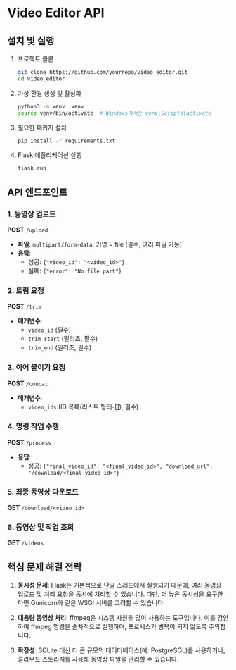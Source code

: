 # Video Editor API

## 설치 및 실행

1. 프로젝트 클론
    ```bash
    git clone https://github.com/yourrepo/video_editor.git
    cd video_editor
    ```

2. 가상 환경 생성 및 활성화
    ```bash
    python3 -m venv .venv
    source venv/bin/activate  # Windows에서는 venv\Scripts\activate
    ```

3. 필요한 패키지 설치
    ```bash
    pip install -r requirements.txt
    ```

4. Flask 애플리케이션 실행
    ```bash
    flask run
    ```

## API 엔드포인트

### 1. 동영상 업로드

**POST** `/upload`

- **파일**: `multipart/form-data`, 키명 = file (필수, 여러 파일 가능)
- **응답**: 
    - 성공: `{"video_id": "<video_id>"}`
    - 실패: `{"error": "No file part"}`

### 2. 트림 요청

**POST** `/trim`

- **매개변수**: 
    - `video_id` (필수)
    - `trim_start` (밀리초, 필수)
    - `trim_end` (밀리초, 필수)

### 3. 이어 붙이기 요청

**POST** `/concat`

- **매개변수**: 
    - `video_ids` (ID 목록(리스트 형태-[]), 필수)

### 4. 명령 작업 수행

**POST** `/process`

- **응답**: 
    - 성공: `{"final_video_id": "<final_video_id>", "download_url": "/download/<final_video_id>"}`

### 5. 최종 동영상 다운로드

**GET** `/download/<video_id>`

### 6. 동영상 및 작업 조회

**GET** `/videos`

## 핵심 문제 해결 전략

1. **동시성 문제**: Flask는 기본적으로 단일 스레드에서 실행되기 때문에, 여러 동영상 업로드 및 처리 요청을 동시에 처리할 수 있습니다. 다만, 더 높은 동시성을 요구한다면 Gunicorn과 같은 WSGI 서버를 고려할 수 있습니다.

2. **대용량 동영상 처리**: ffmpeg은 시스템 자원을 많이 사용하는 도구입니다. 이를 감안하여 ffmpeg 명령을 순차적으로 실행하며, 프로세스가 병목이 되지 않도록 주의합니다.

3. **확장성**: SQLite 대신 더 큰 규모의 데이터베이스(예: PostgreSQL)를 사용하거나, 클라우드 스토리지를 사용해 동영상 파일을 관리할 수 있습니다.
